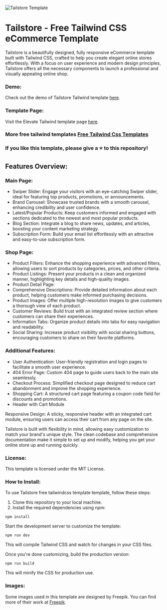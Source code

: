 ![Tailstore Template](https://spacema-dev.com/tailstore/fullimage.png)

# Tailstore - Free Tailwind CSS eCommerce Template

Tailstore is a beautifully designed, fully responsive eCommerce template built with Tailwind CSS, crafted to help you create elegant online stores effortlessly. With a focus on user experience and modern design principles, Tailstore offers all the necessary components to launch a professional and visually appealing online shop.

### Demo:

Check out the demo of Tailstore Tailwind template [here](https://spacema-dev.com/tailstore/).

### Template Page:

Visit the Elevate Tailwind template page [here](https://spacema-dev.com/tailstore-free-tailwind-css-ecommerce-template-for-online-store/).

### More free tailwind templates [Free Tailwind Css Templates](https://spacema-dev.com/free-tailwind-css-templates/) 

### If you like this template, please give a ⭐ to this repository!

## Features Overview:
### Main Page:
- Swiper Slider: Engage your visitors with an eye-catching Swiper slider, ideal for featuring top products, promotions, or announcements.
- Brand Carousel: Showcase trusted brands with a smooth carousel, enhancing credibility and user confidence.
- Latest/Popular Products: Keep customers informed and engaged with sections dedicated to the newest and most popular products.
- Blog Section: Integrate a blog to share news, updates, and articles, boosting your content marketing strategy.
- Subscription Form: Build your email list effortlessly with an attractive and easy-to-use subscription form.
  
### Shop Page:
- Product Filters: Enhance the shopping experience with advanced filters, allowing users to sort products by categories, prices, and other criteria.
- Product Listings: Present your products in a clean and organized manner, highlighting key details and high-quality images.
- Product Detail Page:
- Comprehensive Descriptions: Provide detailed information about each product, helping customers make informed purchasing decisions.
- Product Images: Offer multiple high-resolution images to give customers a thorough view of each product.
- Customer Reviews: Build trust with an integrated review section where customers can share their experiences.
- Information Tabs: Organize product details into tabs for easy navigation and readability.
- Social Sharing: Increase product visibility with social sharing buttons, encouraging customers to share on their favorite platforms.
  
### Additional Features:
- User Authentication: User-friendly registration and login pages to facilitate a smooth user experience.
- 404 Error Page: Custom 404 page to guide users back to the main site seamlessly.
- Checkout Process: Simplified checkout page designed to reduce cart abandonment and improve the shopping experience.
- Shopping Cart: A structured cart page featuring a coupon code field for discounts and promotions.
- Header with Cart Module

Responsive Design: A sticky, responsive header with an integrated cart module, ensuring users can access their cart from any page on the site.

Tailstore is built with flexibility in mind, allowing easy customization to match your brand's unique style. The clean codebase and comprehensive documentation make it simple to set up and modify, helping you get your online store up and running quickly.

### License:

This template is licensed under the MIT License. 

### How to Install:

To use Tailstore free tailwindcss template template, follow these steps:

1. Clone this repository to your local machine.
2. Install the required dependencies using npm:

```
npm install
```

Start the development server to customize the template:

```
npm run dev
```

This will compile Tailwind CSS and watch for changes in your CSS files.

Once you're done customizing, build the production version:

```
npm run build
```

This will minify the CSS for production use.

### Images:

Some images used in this template are designed by Freepik. You can find more of their work at [Freepik](https://www.freepik.com/).


